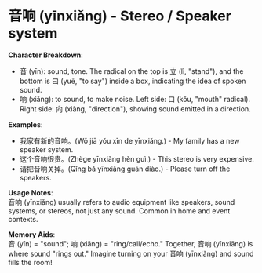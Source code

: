 # **音响 (yīnxiǎng) - Stereo / Speaker system**

**Character Breakdown**:  
- 音 (yīn): sound, tone. The radical on the top is 立 (lì, "stand"), and the bottom is 曰 (yuē, "to say") inside a box, indicating the idea of spoken sound.  
- 响 (xiǎng): to sound, to make noise. Left side: 口 (kǒu, "mouth" radical). Right side: 向 (xiàng, "direction"), showing sound emitted in a direction.

**Examples**:  
- 我家有新的音响。(Wǒ jiā yǒu xīn de yīnxiǎng.) - My family has a new speaker system.  
- 这个音响很贵。(Zhège yīnxiǎng hěn guì.) - This stereo is very expensive.  
- 请把音响关掉。(Qǐng bǎ yīnxiǎng guān diào.) - Please turn off the speakers.

**Usage Notes**:  
音响 (yīnxiǎng) usually refers to audio equipment like speakers, sound systems, or stereos, not just any sound. Common in home and event contexts.

**Memory Aids**:  
音 (yīn) = "sound"; 响 (xiǎng) = "ring/call/echo." Together, 音响 (yīnxiǎng) is where sound "rings out." Imagine turning on your 音响 (yīnxiǎng) and sound fills the room!